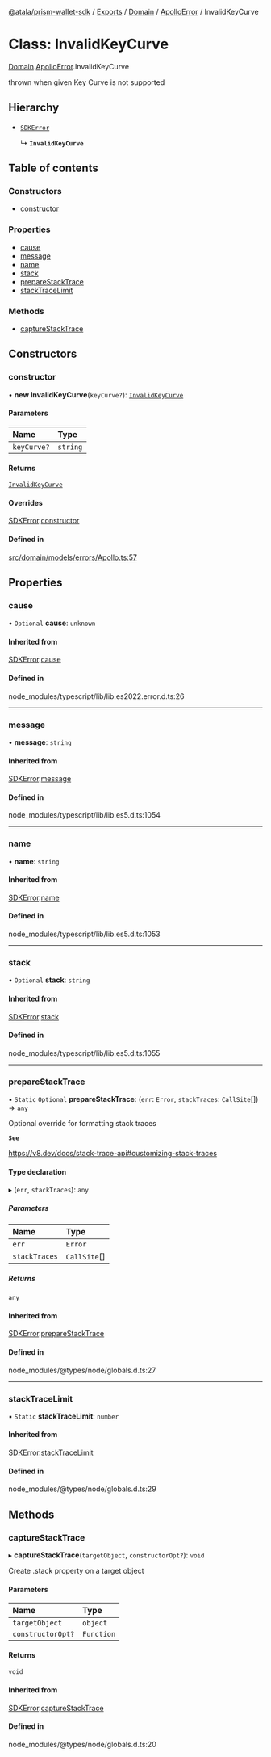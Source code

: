 [@atala/prism-wallet-sdk](../README.md) / [Exports](../modules.md) / [Domain](../modules/Domain.md) / [ApolloError](../modules/Domain.ApolloError.md) / InvalidKeyCurve

# Class: InvalidKeyCurve

[Domain](../modules/Domain.md).[ApolloError](../modules/Domain.ApolloError.md).InvalidKeyCurve

thrown when given Key Curve is not supported

## Hierarchy

- [`SDKError`](Domain.CommonError.SDKError.md)

  ↳ **`InvalidKeyCurve`**

## Table of contents

### Constructors

- [constructor](Domain.ApolloError.InvalidKeyCurve.md#constructor)

### Properties

- [cause](Domain.ApolloError.InvalidKeyCurve.md#cause)
- [message](Domain.ApolloError.InvalidKeyCurve.md#message)
- [name](Domain.ApolloError.InvalidKeyCurve.md#name)
- [stack](Domain.ApolloError.InvalidKeyCurve.md#stack)
- [prepareStackTrace](Domain.ApolloError.InvalidKeyCurve.md#preparestacktrace)
- [stackTraceLimit](Domain.ApolloError.InvalidKeyCurve.md#stacktracelimit)

### Methods

- [captureStackTrace](Domain.ApolloError.InvalidKeyCurve.md#capturestacktrace)

## Constructors

### constructor

• **new InvalidKeyCurve**(`keyCurve?`): [`InvalidKeyCurve`](Domain.ApolloError.InvalidKeyCurve.md)

#### Parameters

| Name | Type |
| :------ | :------ |
| `keyCurve?` | `string` |

#### Returns

[`InvalidKeyCurve`](Domain.ApolloError.InvalidKeyCurve.md)

#### Overrides

[SDKError](Domain.CommonError.SDKError.md).[constructor](Domain.CommonError.SDKError.md#constructor)

#### Defined in

[src/domain/models/errors/Apollo.ts:57](https://github.com/hyperledger/identus-edge-agent-sdk-ts/blob/2cdbf1ede368164be3dd56f3e362e76e94d48b48/src/domain/models/errors/Apollo.ts#L57)

## Properties

### cause

• `Optional` **cause**: `unknown`

#### Inherited from

[SDKError](Domain.CommonError.SDKError.md).[cause](Domain.CommonError.SDKError.md#cause)

#### Defined in

node_modules/typescript/lib/lib.es2022.error.d.ts:26

___

### message

• **message**: `string`

#### Inherited from

[SDKError](Domain.CommonError.SDKError.md).[message](Domain.CommonError.SDKError.md#message)

#### Defined in

node_modules/typescript/lib/lib.es5.d.ts:1054

___

### name

• **name**: `string`

#### Inherited from

[SDKError](Domain.CommonError.SDKError.md).[name](Domain.CommonError.SDKError.md#name)

#### Defined in

node_modules/typescript/lib/lib.es5.d.ts:1053

___

### stack

• `Optional` **stack**: `string`

#### Inherited from

[SDKError](Domain.CommonError.SDKError.md).[stack](Domain.CommonError.SDKError.md#stack)

#### Defined in

node_modules/typescript/lib/lib.es5.d.ts:1055

___

### prepareStackTrace

▪ `Static` `Optional` **prepareStackTrace**: (`err`: `Error`, `stackTraces`: `CallSite`[]) => `any`

Optional override for formatting stack traces

**`See`**

https://v8.dev/docs/stack-trace-api#customizing-stack-traces

#### Type declaration

▸ (`err`, `stackTraces`): `any`

##### Parameters

| Name | Type |
| :------ | :------ |
| `err` | `Error` |
| `stackTraces` | `CallSite`[] |

##### Returns

`any`

#### Inherited from

[SDKError](Domain.CommonError.SDKError.md).[prepareStackTrace](Domain.CommonError.SDKError.md#preparestacktrace)

#### Defined in

node_modules/@types/node/globals.d.ts:27

___

### stackTraceLimit

▪ `Static` **stackTraceLimit**: `number`

#### Inherited from

[SDKError](Domain.CommonError.SDKError.md).[stackTraceLimit](Domain.CommonError.SDKError.md#stacktracelimit)

#### Defined in

node_modules/@types/node/globals.d.ts:29

## Methods

### captureStackTrace

▸ **captureStackTrace**(`targetObject`, `constructorOpt?`): `void`

Create .stack property on a target object

#### Parameters

| Name | Type |
| :------ | :------ |
| `targetObject` | `object` |
| `constructorOpt?` | `Function` |

#### Returns

`void`

#### Inherited from

[SDKError](Domain.CommonError.SDKError.md).[captureStackTrace](Domain.CommonError.SDKError.md#capturestacktrace)

#### Defined in

node_modules/@types/node/globals.d.ts:20
